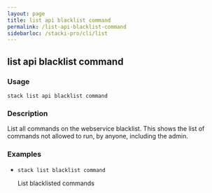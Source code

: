 ```yaml
---
layout: page
title: list api blacklist command
permalink: /list-api-blacklist-command
sidebarloc: /stacki-pro/cli/list
---
```


## list api blacklist command

### Usage

`stack list api blacklist command`

### Description

List all commands on the webservice
	blacklist. This shows the list of
	commands not allowed to run, by anyone,
	including the admin.

### Examples

* `stack list blacklist command`

   List blacklisted commands



